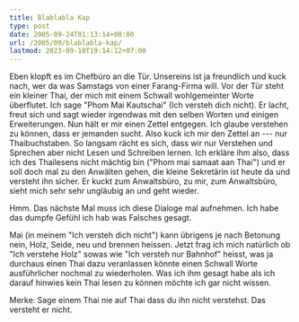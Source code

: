 ```yaml
---
title: Blablabla Kap
type: post
date: 2005-09-24T01:13:14+00:00
url: /2005/09/blablabla-kap/
lastmod: 2023-09-10T19:14:12+07:00
---
```

Eben klopft es im Chefbüro an die Tür. Unsereins ist ja freundlich und kuck nach, wer da was Samstags von einer Farang-Firma will. Vor der Tür steht ein kleiner Thai, der mich mit einem Schwall wohlgemeinter Worte überflutet. Ich sage "Phom Mai Kautschai" (Ich versteh dich nicht). Er lacht, freut sich und sagt wieder irgendwas mit den selben Worten und einigen Erweiterungen. Nun hält er mir einen Zettel entgegen. Ich glaube verstehen zu können, dass er jemanden sucht. Also kuck ich mir den Zettel an --- nur Thaibuchstaben. So langsam rächt es sich, dass wir nur Verstehen und Sprechen aber nicht Lesen und Schreiben lernen. Ich erkläre ihm also, dass ich des Thailesens nicht mächtig bin ("Phom mai samaat aan Thai") und er soll doch mal zu den Anwälten gehen, die kleine Sekretärin ist heute da und versteht ihn sicher. Er kuckt zum Anwaltsbüro, zu mir, zum Anwaltsbüro, sieht mich sehr sehr ungläubig an und geht wieder.

Hmm. Das nächste Mal muss ich diese Dialoge mal aufnehmen. Ich habe das dumpfe Gefühl ich hab was Falsches gesagt.

Mai (in meinem "Ich versteh dich nicht") kann übrigens je nach Betonung nein, Holz, Seide, neu und brennen heissen. Jetzt frag ich mich natürlich ob "Ich verstehe Holz" sowas wie "Ich versteh nur Bahnhof" heisst, was ja durchaus einen Thai dazu veranlassen könnte einen Schwall Worte ausführlicher nochmal zu wiederholen. Was ich ihm gesagt habe als ich darauf hinwies kein Thai lesen zu können möchte ich gar nicht wissen.

Merke: Sage einem Thai nie auf Thai dass du ihn nicht verstehst. Das versteht er nicht.
